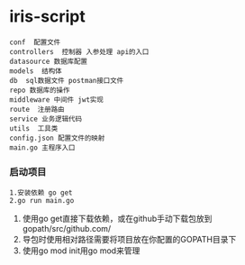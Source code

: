# iris-script

```
conf  配置文件
controllers  控制器 入参处理 api的入口
datasource 数据库配置 
models  结构体
db  sql数据文件 postman接口文件
repo 数据库的操作
middleware 中间件 jwt实现
route  注册路由
service 业务逻辑代码
utils  工具类
config.json 配置文件的映射
main.go 主程序入口
```
### 启动项目
```
1.安装依赖 go get
2.go run main.go
```
1. 使用go get直接下载依赖，或在github手动下载包放到gopath/src/github.com/
2. 导包时使用相对路径需要将项目放在你配置的GOPATH目录下
3. 使用go mod init用go mod来管理 
